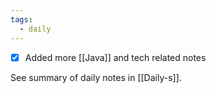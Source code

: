 ```yaml
---
tags:
  - daily
---
```


- [x] Added more [[Java]] and tech related notes


See summary of daily notes in [[Daily-s]].